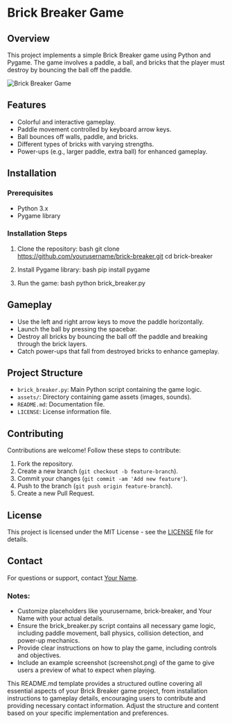 # Brick Breaker Game

## Overview
This project implements a simple Brick Breaker game using Python and Pygame. The game involves a paddle, a ball, and bricks that the player must destroy by bouncing the ball off the paddle.

![Brick Breaker Game](screenshot.png)

## Features
- Colorful and interactive gameplay.
- Paddle movement controlled by keyboard arrow keys.
- Ball bounces off walls, paddle, and bricks.
- Different types of bricks with varying strengths.
- Power-ups (e.g., larger paddle, extra ball) for enhanced gameplay.

## Installation
### Prerequisites
- Python 3.x
- Pygame library

### Installation Steps
1. Clone the repository:
   bash
   git clone https://github.com/yourusername/brick-breaker.git
   cd brick-breaker
   

2. Install Pygame library:
   bash
   pip install pygame
   

3. Run the game:
   bash
   python brick_breaker.py
   

## Gameplay
- Use the left and right arrow keys to move the paddle horizontally.
- Launch the ball by pressing the spacebar.
- Destroy all bricks by bouncing the ball off the paddle and breaking through the brick layers.
- Catch power-ups that fall from destroyed bricks to enhance gameplay.

## Project Structure
- `brick_breaker.py`: Main Python script containing the game logic.
- `assets/`: Directory containing game assets (images, sounds).
- `README.md`: Documentation file.
- `LICENSE`: License information file.

## Contributing
Contributions are welcome! Follow these steps to contribute:
1. Fork the repository.
2. Create a new branch (`git checkout -b feature-branch`).
3. Commit your changes (`git commit -am 'Add new feature'`).
4. Push to the branch (`git push origin feature-branch`).
5. Create a new Pull Request.

## License
This project is licensed under the MIT License - see the [LICENSE](LICENSE) file for details.

## Contact
For questions or support, contact [Your Name](mailto:your.email@example.com).


### Notes:
- Customize placeholders like yourusername, brick-breaker, and Your Name with your actual details.
- Ensure the brick_breaker.py script contains all necessary game logic, including paddle movement, ball physics, collision detection, and power-up mechanics.
- Provide clear instructions on how to play the game, including controls and objectives.
- Include an example screenshot (screenshot.png) of the game to give users a preview of what to expect when playing.

This README.md template provides a structured outline covering all essential aspects of your Brick Breaker game project, from installation instructions to gameplay details, encouraging users to contribute and providing necessary contact information. Adjust the structure and content based on your specific implementation and preferences.
